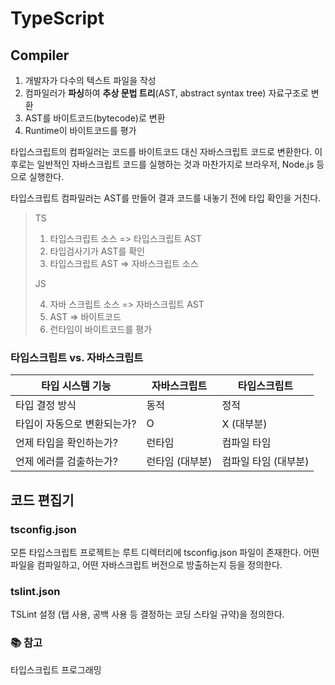 # TypeScript

## Compiler

1. 개발자가 다수의 텍스트 파일을 작성
2. 컴파일러가 **파싱**하여 **추상 문법 트리**(AST, abstract syntax tree) 자료구조로 변환
3. AST를 바이트코드(bytecode)로 변환
4. Runtime이 바이트코드를 평가

타입스크립트의 컴파일러는 코드를 바이트코드 대신 자바스크립트 코드로 변환한다. 이후로는 일반적인 자바스크립트 코드를 실행하는 것과 마찬가지로 브라우저, Node.js 등으로 실행한다.

타입스크립트 컴파일러는 AST를 만들어 결과 코드를 내놓기 전에 타입 확인을 거친다.

> TS
>
> 1. 타입스크립트 소스 => 타입스크립트 AST
> 2. 타입검사기가 AST를 확인
> 3. 타입스크립트 AST => 자바스크립트 소스
>
> JS
>
> 4. 자바 스크립트 소스 => 자바스크립트 AST
> 5. AST => 바이트코드
> 6. 런타임이 바이트코드를 평가

### 타입스크립트 vs. 자바스크립트

| 타입 시스템 기능            | 자바스크립트    | 타입스크립트         |
| --------------------------- | --------------- | -------------------- |
| 타입 결정 방식              | 동적            | 정적                 |
| 타입이 자동으로 변환되는가? | O               | X (대부분)           |
| 언제 타입을 확인하는가?     | 런타임          | 컴파일 타임          |
| 언제 에러를 검출하는가?     | 런타임 (대부분) | 컴파일 타임 (대부분) |

## 코드 편집기

### tsconfig.json

모튼 타입스크립트 프로젝트는 루트 디렉터리에 tsconfig.json 파일이 존재한다. 어떤 파일을 컴파일하고, 어떤 자바스크립트 버전으로 방출하는지 등을 정의한다.

### tslint.json

TSLint 설정 (탭 사용, 공백 사용 등 결정하는 코딩 스타일 규약)을 정의한다.


### 📚 참고

타입스크립트 프로그래밍

